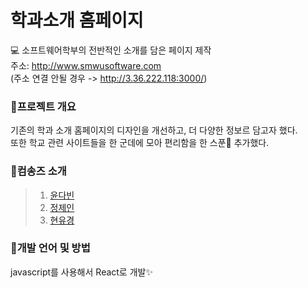 # 학과소개 홈페이지

💻 소프트웨어학부의 전반적인 소개를 담은 페이지 제작<br>
주소: http://www.smwusoftware.com<br>
(주소 연결 안될 경우 -> http://3.36.222.118:3000/)

### 📍프로젝트 개요
기존의 학과 소개 홈페이지의 디자인을 개선하고, 더 다양한 정보르 담고자 했다.<br>
또한 학교 관련 사이트들을 한 군데에 모아 편리함을 한 스푼🥄 추가했다.

### 📍컴송즈 소개
> 1. [윤다빈](https://github.com/yundabin0608)
> 2. [정제인](https://github.com/jung-jane)
> 3. [현유경](https://github.com/yugyeongh)


### 📍개발 언어 및 방법
javascript를 사용해서 React로 개발✨